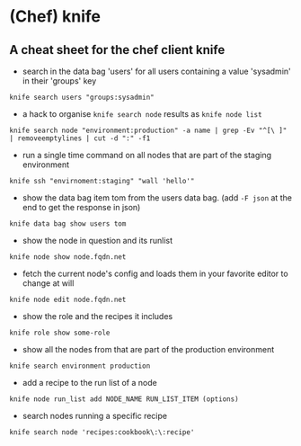 # (Chef) knife

## A cheat sheet for the chef client knife

* search in the data bag 'users' for all users containing a value 'sysadmin' in their 'groups' key

```knife search users "groups:sysadmin"```

* a hack to organise `knife search node` results as `knife node list`

```
knife search node "environment:production" -a name | grep -Ev "^[\ ]" | removeemptylines | cut -d ":" -f1
```

* run a single time command on all nodes that are part of the staging environment

```knife ssh "envirnoment:staging" "wall 'hello'"```

* show the data bag item tom from the users data bag.
(add ```-F json``` at the end to get the response in json)

```knife data bag show users tom```

* show the node in question and its runlist

```knife node show node.fqdn.net```

* fetch the current node's config and loads them in your favorite editor to change at will

```knife node edit node.fqdn.net```

* show the role and the recipes it includes

```knife role show some-role```

* show all the nodes from that are part of the production environment

```knife search environment production```

* add a recipe to the run list of a node

```knife node run_list add NODE_NAME RUN_LIST_ITEM (options)```

* search nodes running a specific recipe

```knife search node 'recipes:cookbook\:\:recipe'```
